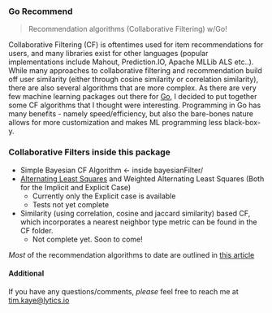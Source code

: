 ### Go Recommend

> Recommendation algorithms (Collaborative Filtering)  w/Go! 

Collaborative Filtering (CF) is oftentimes used for item recommendations for users, and many libraries exist for other languages (popular implementations include Mahout, Prediction.IO, Apache MLLib ALS etc..). While many approaches to collaborative filtering and recommendation build off user similarity (either through cosine similarity or correlation similarity), there are also several algorithms that are more complex. As there are very few machine learning packages out there for [Go](http://www.golang.org), I decided to put together some CF algorithms that I thought were interesting. Programming in Go has many benefits - namely speed/efficiency, but also the bare-bones nature allows for more customization and makes ML programming less black-box-y. 

### Collaborative Filters inside this package


- Simple Bayesian CF Algorithm <- inside bayesianFilter/
- [Alternating Least Squares](http://labs.yahoo.com/files/HuKorenVolinsky-ICDM08.pdf) and Weighted Alternating Least Squares (Both for the Implicit and Explicit Case)
	* Currently only the Explicit case is available
	* Tests not yet complete
- Similarity (using correlation, cosine and jaccard similarity) based CF, which incorporates a nearest neighbor type metric can be found in the CF folder.
	* Not complete yet. Soon to come! 

*Most* of the recommendation algorithms to date are outlined in [this article](http://www.hindawi.com/journals/aai/2009/421425/)


#### Additional

If you have any questions/comments, *please* feel free to reach me at tim.kaye@lytics.io




